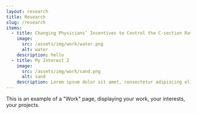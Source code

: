 ```yaml
---
layout: research
title: Research
slug: /research
items:
  - title: Changing Physicians’ Incentives to Control the C-section Rate: Evidence from a Major Health Care Reform in Iran
    image:
      src: /assets/img/work/water.png
      alt: water
    description: hello
  - title: My Interest 2
    image:
      src: /assets/img/work/sand.png
      alt: sand
    description: Lorem ipsum dolor sit amet, consectetur adipiscing elit, sed do eiusmod tempor incididunt ut labore et dolore magna aliqua. Ut enim ad minim veniam, quis nostrud exercitation ullamco laboris nisi ut aliquip ex ea commodo consequat. Duis aute irure dolor in reprehenderit in voluptate velit esse cillum dolore eu fugiat nulla pariatur.
---
```


This is an example of a "Work" page, displaying your work, your interests, your projects.
<br />
<br />
